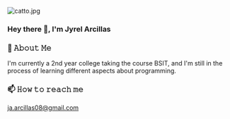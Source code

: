 ![catto.jpg](C:\Users\jaarc\OneDrive\Documents\GitHub\JyArci08\Pictures-Gif)

### Hey there 👋, I'm Jyrel Arcillas

### 📖 𝙰𝚋𝚘𝚞𝚝 𝙼𝚎
I'm currently a 2nd year college taking the course BSIT, and I'm still in the process of learning different aspects about programming. 

### 📫 𝙷𝚘𝚠 𝚝𝚘 𝚛𝚎𝚊𝚌𝚑 𝚖𝚎
ja.arcillas08@gmail.com
